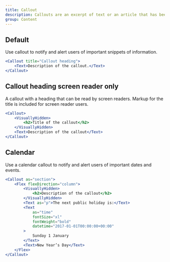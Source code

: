 ```yaml
---
title: Callout
description: Callouts are an excerpt of text or an article that has been pulled out and used as a visual clue to draw the eye to the text. They are used to help direct a user's attention to important pieces of information.
group: Content
---
```


## Default

Use callout to notify and alert users of important snippets of information.

```jsx live
<Callout title="Callout heading">
	<Text>Description of the callout.</Text>
</Callout>
```

## Callout heading screen reader only

A callout with a heading that can be read by screen readers. Markup for the title is included for screen reader users.

```jsx live
<Callout>
	<VisuallyHidden>
		<h2>Title of the callout</h2>
	</VisuallyHidden>
	<Text>Description of the callout</Text>
</Callout>
```

## Calendar

Use a calendar callout to notify and alert users of important dates and events.

```jsx live
<Callout as="section">
	<Flex flexDirection="column">
		<VisuallyHidden>
			<h2>Description of the callout</h2>
		</VisuallyHidden>
		<Text as="p">The next public holiday is:</Text>
		<Text
			as="time"
			fontSize="xl"
			fontWeight="bold"
			datetime="2017-01-01T00:00:00+00:00"
		>
			Sunday 1 January
		</Text>
		<Text>New Year’s Day</Text>
	</Flex>
</Callout>
```

